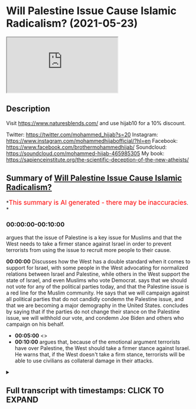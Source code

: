 # Will Palestine Issue Cause Islamic Radicalism? (2021-05-23)

<iframe loading='lazy' allow='autoplay' src='https://www.youtube.com/embed/_9tp4pNMcqk'></iframe>

## Description

Visit <https://www.naturesblends.com/> and use hijab10 for a 10% discount.

Twitter: <https://twitter.com/mohammed_hijab?s=20>
Instagram: <https://www.instagram.com/mohammedhijabofficial/?hl=en>
Facebook: <https://www.facebook.com/brothermohammedhijab/>
Soundcloud: <https://soundcloud.com/mohammed-hijab-465985305>
My book: <https://sapienceinstitute.org/the-scientific-deception-of-the-new-atheists/>

## Summary of [Will Palestine Issue Cause Islamic Radicalism?](https://www.youtube.com/watch?v=_9tp4pNMcqk)

*<span style="color:red; font-size:125%">This summary is AI generated - there may be inaccuracies</span>. *

### <a onclick="modifyYTiframeseektime('0')">00:00:00-00:10:00</a>

argues that the issue of Palestine is a key issue for Muslims and that the West needs to take a firmer stance against Israel in order to prevent terrorists from using the issue to recruit more people to their cause.

**<a onclick="modifyYTiframeseektime('0')">00:00:00</a>** Discusses how the West has a double standard when it comes to support for Israel, with some people in the West advocating for normalized relations between Israel and Palestine, while others in the West support the state of Israel, and even Muslims who vote Democrat. says that we should not vote for any of the political parties today, and that the Palestine issue is a red line for the Muslim community. He says that we will campaign against all political parties that do not candidly condemn the Palestine issue, and that we are becoming a major demography in the United States. concludes by saying that if the parties do not change their stance on the Palestine issue, we will withhold our vote, and condemn Joe Biden and others who campaign on his behalf.

* **<a onclick="modifyYTiframeseektime('300')">00:05:00</a>** <>
* **<a onclick="modifyYTiframeseektime('600')">00:10:00</a>** argues that, because of the emotional argument terrorists have over Palestine, the West should take a firmer stance against Israel. He warns that, if the West doesn't take a firm stance, terrorists will be able to use civilians as collateral damage in their attacks.

<details><summary><h2>Full transcript with timestamps: CLICK TO EXPAND</h2></summary>

<a onclick="modifyYTiframeseektime('0')">0:00:00</a> look guys i just to end this it's very  
<a onclick="modifyYTiframeseektime('1')">0:00:01</a> important as you saw there there's not  
<a onclick="modifyYTiframeseektime('3')">0:00:03</a> really  
<a onclick="modifyYTiframeseektime('3')">0:00:03</a> there's not really a case anyone can  
<a onclick="modifyYTiframeseektime('4')">0:00:04</a> make unless they want to talk about  
<a onclick="modifyYTiframeseektime('5')">0:00:05</a> archaeological  
<a onclick="modifyYTiframeseektime('7')">0:00:07</a> findings but the point of the matter is  
<a onclick="modifyYTiframeseektime('9')">0:00:09</a> this it is hypocrisy at the highest  
<a onclick="modifyYTiframeseektime('12')">0:00:12</a> level it is a double standard at the  
<a onclick="modifyYTiframeseektime('15')">0:00:15</a> highest level  
<a onclick="modifyYTiframeseektime('16')">0:00:16</a> when you have groups of people in the  
<a onclick="modifyYTiframeseektime('19')">0:00:19</a> west  
<a onclick="modifyYTiframeseektime('20')">0:00:20</a> new york conservatives alt-right  
<a onclick="modifyYTiframeseektime('21')">0:00:21</a> whatever you want to call them who  
<a onclick="modifyYTiframeseektime('23')">0:00:23</a> actually support  
<a onclick="modifyYTiframeseektime('24')">0:00:24</a> the state of israel and their call for  
<a onclick="modifyYTiframeseektime('26')">0:00:26</a> process of normalization  
<a onclick="modifyYTiframeseektime('28')">0:00:28</a> with israel you have even muslims voting  
<a onclick="modifyYTiframeseektime('30')">0:00:30</a> democrat because joe biden is apparently  
<a onclick="modifyYTiframeseektime('32')">0:00:32</a> better than  
<a onclick="modifyYTiframeseektime('33')">0:00:33</a> his alternative well actually he's not  
<a onclick="modifyYTiframeseektime('35')">0:00:35</a> in fact those muslims who voted for him  
<a onclick="modifyYTiframeseektime('37')">0:00:37</a> should be ashamed of themselves  
<a onclick="modifyYTiframeseektime('38')">0:00:38</a> knowing that he would be someone who  
<a onclick="modifyYTiframeseektime('40')">0:00:40</a> supports this course  
<a onclick="modifyYTiframeseektime('42')">0:00:42</a> i say very clearly that we should not  
<a onclick="modifyYTiframeseektime('44')">0:00:44</a> vote for  
<a onclick="modifyYTiframeseektime('45')">0:00:45</a> any of the political parties today labor  
<a onclick="modifyYTiframeseektime('48')">0:00:48</a> democrats the muslims should withhold  
<a onclick="modifyYTiframeseektime('50')">0:00:50</a> their vote  
<a onclick="modifyYTiframeseektime('51')">0:00:51</a> because you know why i'm not saying  
<a onclick="modifyYTiframeseektime('53')">0:00:53</a> because voting is cover or voting is  
<a onclick="modifyYTiframeseektime('55')">0:00:55</a>  __  or that  
<a onclick="modifyYTiframeseektime('56')">0:00:56</a> we don't believe in this but what we are  
<a onclick="modifyYTiframeseektime('57')">0:00:57</a> saying is this  
<a onclick="modifyYTiframeseektime('59')">0:00:59</a> if we the the labor party in this  
<a onclick="modifyYTiframeseektime('61')">0:01:01</a> country  
<a onclick="modifyYTiframeseektime('62')">0:01:02</a> knows that muslims will vote for them  
<a onclick="modifyYTiframeseektime('65')">0:01:05</a> they they  
<a onclick="modifyYTiframeseektime('66')">0:01:06</a> don't have to work for it they don't  
<a onclick="modifyYTiframeseektime('68')">0:01:08</a> even have to work for it  
<a onclick="modifyYTiframeseektime('69')">0:01:09</a> the democrats are pretty confident that  
<a onclick="modifyYTiframeseektime('71')">0:01:11</a> muslims are going to vote for it  
<a onclick="modifyYTiframeseektime('72')">0:01:12</a> they don't even have to work for it but  
<a onclick="modifyYTiframeseektime('74')">0:01:14</a> we see the fact  
<a onclick="modifyYTiframeseektime('75')">0:01:15</a> that the democrats the democrats joe  
<a onclick="modifyYTiframeseektime('78')">0:01:18</a> biden  
<a onclick="modifyYTiframeseektime('78')">0:01:18</a> is saying that had a state of israel not  
<a onclick="modifyYTiframeseektime('81')">0:01:21</a> been there we'd have to invent one  
<a onclick="modifyYTiframeseektime('84')">0:01:24</a> this was his name stammer yeah first  
<a onclick="modifyYTiframeseektime('87')">0:01:27</a> name  
<a onclick="modifyYTiframeseektime('87')">0:01:27</a> what's his first name  
<a onclick="modifyYTiframeseektime('90')">0:01:30</a> yeah yeah this this fool he actually is  
<a onclick="modifyYTiframeseektime('93')">0:01:33</a> a zionist by his own confession  
<a onclick="modifyYTiframeseektime('95')">0:01:35</a> and he actually canceled one of the  
<a onclick="modifyYTiframeseektime('97')">0:01:37</a> meetings he had with muslim organization  
<a onclick="modifyYTiframeseektime('99')">0:01:39</a> because they're pro-palestine this guy  
<a onclick="modifyYTiframeseektime('101')">0:01:41</a> is no different  
<a onclick="modifyYTiframeseektime('103')">0:01:43</a> from what you have in the conservative  
<a onclick="modifyYTiframeseektime('104')">0:01:44</a> party therefore i say this clearly today  
<a onclick="modifyYTiframeseektime('107')">0:01:47</a> in addition to the social media policies  
<a onclick="modifyYTiframeseektime('109')">0:01:49</a> that we have in our directives  
<a onclick="modifyYTiframeseektime('111')">0:01:51</a> we should condemn those  
<a onclick="modifyYTiframeseektime('115')">0:01:55</a> parties the labour party and the  
<a onclick="modifyYTiframeseektime('116')">0:01:56</a> democrat party and we should withhold  
<a onclick="modifyYTiframeseektime('118')">0:01:58</a> our vote  
<a onclick="modifyYTiframeseektime('119')">0:01:59</a> we should never give them our vote  
<a onclick="modifyYTiframeseektime('120')">0:02:00</a> because they are supporting this  
<a onclick="modifyYTiframeseektime('122')">0:02:02</a> the wrong side on this on the struggle  
<a onclick="modifyYTiframeseektime('125')">0:02:05</a> we can't be selfish enough  
<a onclick="modifyYTiframeseektime('126')">0:02:06</a> to care about welfare benefits or jsa or  
<a onclick="modifyYTiframeseektime('129')">0:02:09</a> whatever you guys  
<a onclick="modifyYTiframeseektime('130')">0:02:10</a> we or our communities like in this  
<a onclick="modifyYTiframeseektime('132')">0:02:12</a> country welfare state  
<a onclick="modifyYTiframeseektime('134')">0:02:14</a> at the expense of our brothers and  
<a onclick="modifyYTiframeseektime('135')">0:02:15</a> sisters in palestine being bombed  
<a onclick="modifyYTiframeseektime('137')">0:02:17</a> with the blessing of the likes of joe  
<a onclick="modifyYTiframeseektime('140')">0:02:20</a> biden  
<a onclick="modifyYTiframeseektime('141')">0:02:21</a> and stammer we cannot vote for these  
<a onclick="modifyYTiframeseektime('144')">0:02:24</a> parties  
<a onclick="modifyYTiframeseektime('144')">0:02:24</a> we cannot we must make make them work  
<a onclick="modifyYTiframeseektime('147')">0:02:27</a> for if they want us to have to be very  
<a onclick="modifyYTiframeseektime('148')">0:02:28</a> clear on this issue it's a red line for  
<a onclick="modifyYTiframeseektime('149')">0:02:29</a> the muslim community  
<a onclick="modifyYTiframeseektime('151')">0:02:31</a> the palestine issue is a red line for  
<a onclick="modifyYTiframeseektime('153')">0:02:33</a> the muslim community  
<a onclick="modifyYTiframeseektime('154')">0:02:34</a> and i say this once and i'll say again  
<a onclick="modifyYTiframeseektime('156')">0:02:36</a> we will campaign against all political  
<a onclick="modifyYTiframeseektime('159')">0:02:39</a> parties  
<a onclick="modifyYTiframeseektime('159')">0:02:39</a> which do not candidly condemn the  
<a onclick="modifyYTiframeseektime('162')">0:02:42</a> palestine issue  
<a onclick="modifyYTiframeseektime('163')">0:02:43</a> and we are becoming a major demography  
<a onclick="modifyYTiframeseektime('166')">0:02:46</a> here we'll find in the 2021 census  
<a onclick="modifyYTiframeseektime('169')">0:02:49</a> now we're approaching the 10 mark so you  
<a onclick="modifyYTiframeseektime('171')">0:02:51</a> you mess around with 10 percent of the  
<a onclick="modifyYTiframeseektime('173')">0:02:53</a> vote  
<a onclick="modifyYTiframeseektime('173')">0:02:53</a> that in the current state will make or  
<a onclick="modifyYTiframeseektime('176')">0:02:56</a> break an election and they know it  
<a onclick="modifyYTiframeseektime('177')">0:02:57</a> based on first-past-the-post system so  
<a onclick="modifyYTiframeseektime('180')">0:03:00</a> we are actually  
<a onclick="modifyYTiframeseektime('181')">0:03:01</a> an important player in the voting and  
<a onclick="modifyYTiframeseektime('183')">0:03:03</a> what we will say is we will withhold our  
<a onclick="modifyYTiframeseektime('185')">0:03:05</a> vote  
<a onclick="modifyYTiframeseektime('186')">0:03:06</a> we will withhold it if you as a  
<a onclick="modifyYTiframeseektime('189')">0:03:09</a> political leader  
<a onclick="modifyYTiframeseektime('191')">0:03:11</a> are treating the muslim community and  
<a onclick="modifyYTiframeseektime('192')">0:03:12</a> the palestinian community in the way  
<a onclick="modifyYTiframeseektime('194')">0:03:14</a> that you're doing  
<a onclick="modifyYTiframeseektime('195')">0:03:15</a> and we will withhold our vote and we  
<a onclick="modifyYTiframeseektime('196')">0:03:16</a> will condemn joe biden  
<a onclick="modifyYTiframeseektime('198')">0:03:18</a> and condemn all of those who campaign on  
<a onclick="modifyYTiframeseektime('200')">0:03:20</a> his behalf from the muslim community as  
<a onclick="modifyYTiframeseektime('201')">0:03:21</a> well  
<a onclick="modifyYTiframeseektime('202')">0:03:22</a> and they should they should look again  
<a onclick="modifyYTiframeseektime('204')">0:03:24</a> at their strategies in america  
<a onclick="modifyYTiframeseektime('206')">0:03:26</a> they die as there because it's a wrong  
<a onclick="modifyYTiframeseektime('207')">0:03:27</a> strategy this idea of muslim  
<a onclick="modifyYTiframeseektime('210')">0:03:30</a> you've completely  
<a onclick="modifyYTiframeseektime('227')">0:03:47</a> that's why abraham said we are  
<a onclick="modifyYTiframeseektime('228')">0:03:48</a> disassociated with you  
<a onclick="modifyYTiframeseektime('230')">0:03:50</a> it's in the quran chapter 60 verse 7.  
<a onclick="modifyYTiframeseektime('233')">0:03:53</a> and with what you believe in  
<a onclick="modifyYTiframeseektime('236')">0:03:56</a> become we disbelieve in you  
<a onclick="modifyYTiframeseektime('241')">0:04:01</a> and between us is just enmity and hate  
<a onclick="modifyYTiframeseektime('244')">0:04:04</a> we say this to the zionist state  
<a onclick="modifyYTiframeseektime('246')">0:04:06</a> there's nothing but enmity and hate  
<a onclick="modifyYTiframeseektime('248')">0:04:08</a> between us we hate you  
<a onclick="modifyYTiframeseektime('250')">0:04:10</a> and we love to hate you and in fact we  
<a onclick="modifyYTiframeseektime('254')">0:04:14</a> just like you know actually i'll say  
<a onclick="modifyYTiframeseektime('256')">0:04:16</a> something i read his book  
<a onclick="modifyYTiframeseektime('257')">0:04:17</a> begin mahayan begin wherever his name is  
<a onclick="modifyYTiframeseektime('261')">0:04:21</a> it's called the revolt and he says in  
<a onclick="modifyYTiframeseektime('262')">0:04:22</a> the beginning how much he hates the  
<a onclick="modifyYTiframeseektime('264')">0:04:24</a> palestinians and how hate is a good  
<a onclick="modifyYTiframeseektime('265')">0:04:25</a> thing  
<a onclick="modifyYTiframeseektime('266')">0:04:26</a> well you know what we hate you too and  
<a onclick="modifyYTiframeseektime('268')">0:04:28</a> it's a mutual hate there's reciprocity  
<a onclick="modifyYTiframeseektime('270')">0:04:30</a> we hate you too to the zionists that are  
<a onclick="modifyYTiframeseektime('273')">0:04:33</a> bombing the children  
<a onclick="modifyYTiframeseektime('274')">0:04:34</a> and killing them and making people  
<a onclick="modifyYTiframeseektime('276')">0:04:36</a> suffer and not even by the way they're  
<a onclick="modifyYTiframeseektime('277')">0:04:37</a> not even  
<a onclick="modifyYTiframeseektime('278')">0:04:38</a> offering compensation have you thought  
<a onclick="modifyYTiframeseektime('281')">0:04:41</a> about that if they think about that  
<a onclick="modifyYTiframeseektime('282')">0:04:42</a> they've killed so many people 266  
<a onclick="modifyYTiframeseektime('286')">0:04:46</a> of them 30 children 20 women  
<a onclick="modifyYTiframeseektime('289')">0:04:49</a> 75 women children and civilians you've  
<a onclick="modifyYTiframeseektime('293')">0:04:53</a> killed  
<a onclick="modifyYTiframeseektime('293')">0:04:53</a> hundreds of people and you don't even  
<a onclick="modifyYTiframeseektime('295')">0:04:55</a> want to compensate them  
<a onclick="modifyYTiframeseektime('299')">0:04:59</a> you've destroyed buildings and you don't  
<a onclick="modifyYTiframeseektime('301')">0:05:01</a> even want to rejuvenate them  
<a onclick="modifyYTiframeseektime('303')">0:05:03</a> you only rebuild their infrastructure  
<a onclick="modifyYTiframeseektime('305')">0:05:05</a> that shows that you are targeting them  
<a onclick="modifyYTiframeseektime('306')">0:05:06</a> all along  
<a onclick="modifyYTiframeseektime('308')">0:05:08</a> what do i do what what what do i assume  
<a onclick="modifyYTiframeseektime('311')">0:05:11</a> of a people  
<a onclick="modifyYTiframeseektime('312')">0:05:12</a> who know if you press a button 75  
<a onclick="modifyYTiframeseektime('315')">0:05:15</a> civilians will die including 30 children  
<a onclick="modifyYTiframeseektime('317')">0:05:17</a> would you press that button  
<a onclick="modifyYTiframeseektime('319')">0:05:19</a> if one lie think about that question for  
<a onclick="modifyYTiframeseektime('322')">0:05:22</a> a second  
<a onclick="modifyYTiframeseektime('323')">0:05:23</a> those israeli muslims criminals  
<a onclick="modifyYTiframeseektime('327')">0:05:27</a> armies when they were pressing the  
<a onclick="modifyYTiframeseektime('329')">0:05:29</a> button to detonate  
<a onclick="modifyYTiframeseektime('331')">0:05:31</a> and kill the children imagine knowing  
<a onclick="modifyYTiframeseektime('333')">0:05:33</a> that when i press this button  
<a onclick="modifyYTiframeseektime('335')">0:05:35</a> i have a 30 chance of killing a child  
<a onclick="modifyYTiframeseektime('339')">0:05:39</a> and they do it like and they do it  
<a onclick="modifyYTiframeseektime('341')">0:05:41</a> knowing that and in fact they've killed  
<a onclick="modifyYTiframeseektime('343')">0:05:43</a> 2 000 such  
<a onclick="modifyYTiframeseektime('344')">0:05:44</a> children in the last 10 years you know  
<a onclick="modifyYTiframeseektime('347')">0:05:47</a> you're going to kill children  
<a onclick="modifyYTiframeseektime('348')">0:05:48</a> it's not fighting that's not fighting  
<a onclick="modifyYTiframeseektime('351')">0:05:51</a> you're punishing  
<a onclick="modifyYTiframeseektime('352')">0:05:52</a> you're punishing a military militant  
<a onclick="modifyYTiframeseektime('354')">0:05:54</a> group  
<a onclick="modifyYTiframeseektime('355')">0:05:55</a> with killing children because you know  
<a onclick="modifyYTiframeseektime('358')">0:05:58</a> why and this  
<a onclick="modifyYTiframeseektime('359')">0:05:59</a> i don't care what anyone says they think  
<a onclick="modifyYTiframeseektime('361')">0:06:01</a> because these are palestinian children  
<a onclick="modifyYTiframeseektime('363')">0:06:03</a> they are as good as cockroaches they are  
<a onclick="modifyYTiframeseektime('365')">0:06:05</a> as good as animals  
<a onclick="modifyYTiframeseektime('366')">0:06:06</a> i will lie i don't even believe that  
<a onclick="modifyYTiframeseektime('368')">0:06:08</a> while i believe if they saw a dog being  
<a onclick="modifyYTiframeseektime('370')">0:06:10</a> killed they'd feel more sorry for that  
<a onclick="modifyYTiframeseektime('371')">0:06:11</a> dog than they  
<a onclick="modifyYTiframeseektime('372')">0:06:12</a> feel sorry for the children of palestine  
<a onclick="modifyYTiframeseektime('375')">0:06:15</a> if they saw a cat being killed  
<a onclick="modifyYTiframeseektime('377')">0:06:17</a> they would feel sorry for that cat being  
<a onclick="modifyYTiframeseektime('379')">0:06:19</a> killed no and they would not feel sorry  
<a onclick="modifyYTiframeseektime('381')">0:06:21</a> they'll feel happy and joy as they  
<a onclick="modifyYTiframeseektime('383')">0:06:23</a> parade and enjoy seeing the children and  
<a onclick="modifyYTiframeseektime('385')">0:06:25</a> we're not going to forget it just  
<a onclick="modifyYTiframeseektime('386')">0:06:26</a> because there's a seafire  
<a onclick="modifyYTiframeseektime('387')">0:06:27</a> what do you mean ceasefire you've killed  
<a onclick="modifyYTiframeseektime('389')">0:06:29</a> 266 people  
<a onclick="modifyYTiframeseektime('391')">0:06:31</a> we're going to continue shouting at the  
<a onclick="modifyYTiframeseektime('393')">0:06:33</a> top of our lungs  
<a onclick="modifyYTiframeseektime('394')">0:06:34</a> and we are going to continue putting  
<a onclick="modifyYTiframeseektime('396')">0:06:36</a> pressure on you we are a lot of people  
<a onclick="modifyYTiframeseektime('398')">0:06:38</a> here  
<a onclick="modifyYTiframeseektime('399')">0:06:39</a> with 50 million muslims in europe who do  
<a onclick="modifyYTiframeseektime('401')">0:06:41</a> you think you are  
<a onclick="modifyYTiframeseektime('402')">0:06:42</a> while who do you think you are don't  
<a onclick="modifyYTiframeseektime('405')">0:06:45</a> ever think that we're going to remain  
<a onclick="modifyYTiframeseektime('407')">0:06:47</a> quiet we're too big a number  
<a onclick="modifyYTiframeseektime('409')">0:06:49</a> pew says we're going to be one of every  
<a onclick="modifyYTiframeseektime('411')">0:06:51</a> three people in in 50 years  
<a onclick="modifyYTiframeseektime('413')">0:06:53</a> you're gonna you can't get rid of us  
<a onclick="modifyYTiframeseektime('415')">0:06:55</a> there's no genocide that can deal with  
<a onclick="modifyYTiframeseektime('417')">0:06:57</a> us  
<a onclick="modifyYTiframeseektime('418')">0:06:58</a> no nuclear weapon can get rid of us  
<a onclick="modifyYTiframeseektime('420')">0:07:00</a> we're in every city in the world  
<a onclick="modifyYTiframeseektime('425')">0:07:05</a> and not only are we in every city in the  
<a onclick="modifyYTiframeseektime('426')">0:07:06</a> world now in the age of  
<a onclick="modifyYTiframeseektime('428')">0:07:08</a> technology in the internet and social  
<a onclick="modifyYTiframeseektime('430')">0:07:10</a> media we are going to be influencing  
<a onclick="modifyYTiframeseektime('432')">0:07:12</a> every city in the world  
<a onclick="modifyYTiframeseektime('433')">0:07:13</a> and we are going to be dealing with the  
<a onclick="modifyYTiframeseektime('435')">0:07:15</a> oppression that you want to exact upon  
<a onclick="modifyYTiframeseektime('438')">0:07:18</a> us  
<a onclick="modifyYTiframeseektime('439')">0:07:19</a> because i tell you one thing one lie and  
<a onclick="modifyYTiframeseektime('442')">0:07:22</a> let everybody hear this  
<a onclick="modifyYTiframeseektime('445')">0:07:25</a> they tell us the muslim leaders  
<a onclick="modifyYTiframeseektime('448')">0:07:28</a> so-called muslim influentials  
<a onclick="modifyYTiframeseektime('449')">0:07:29</a> the scholars the clerics they say look  
<a onclick="modifyYTiframeseektime('452')">0:07:32</a> you need to find out why there's a  
<a onclick="modifyYTiframeseektime('454')">0:07:34</a> radicalization problem  
<a onclick="modifyYTiframeseektime('456')">0:07:36</a> why there are people blowing themselves  
<a onclick="modifyYTiframeseektime('458')">0:07:38</a> up why there are seven seven why there's  
<a onclick="modifyYTiframeseektime('459')">0:07:39</a> 9 11  
<a onclick="modifyYTiframeseektime('460')">0:07:40</a> why there is the manchester bombing why  
<a onclick="modifyYTiframeseektime('463')">0:07:43</a> why why  
<a onclick="modifyYTiframeseektime('465')">0:07:45</a> osama bin laden when he wrote his fatwa  
<a onclick="modifyYTiframeseektime('470')">0:07:50</a> and i thought the early 2000s the first  
<a onclick="modifyYTiframeseektime('473')">0:07:53</a> thing he used  
<a onclick="modifyYTiframeseektime('475')">0:07:55</a> as ammunition for his jewish prudential  
<a onclick="modifyYTiframeseektime('477')">0:07:57</a> position  
<a onclick="modifyYTiframeseektime('478')">0:07:58</a> was the israel-palestine conflict  
<a onclick="modifyYTiframeseektime('481')">0:08:01</a> the first thing he used he mentioned it  
<a onclick="modifyYTiframeseektime('484')">0:08:04</a> in two fat was he wrote  
<a onclick="modifyYTiframeseektime('486')">0:08:06</a> he used the israel-palestine conflict  
<a onclick="modifyYTiframeseektime('490')">0:08:10</a> and he said the fact that america is  
<a onclick="modifyYTiframeseektime('492')">0:08:12</a> supporting israel  
<a onclick="modifyYTiframeseektime('494')">0:08:14</a> means that they are complicit in their  
<a onclick="modifyYTiframeseektime('495')">0:08:15</a> crimes and they are killing our  
<a onclick="modifyYTiframeseektime('496')">0:08:16</a> civilians  
<a onclick="modifyYTiframeseektime('497')">0:08:17</a> and therefore we should go and kill  
<a onclick="modifyYTiframeseektime('498')">0:08:18</a> their civilians that's the argument  
<a onclick="modifyYTiframeseektime('501')">0:08:21</a> do you want to know what the al-qaeda  
<a onclick="modifyYTiframeseektime('503')">0:08:23</a> argument is it's that  
<a onclick="modifyYTiframeseektime('504')">0:08:24</a> that is the argument they're killing our  
<a onclick="modifyYTiframeseektime('506')">0:08:26</a> civilians therefore let's kill theirs  
<a onclick="modifyYTiframeseektime('509')">0:08:29</a> tell me the difference between that  
<a onclick="modifyYTiframeseektime('510')">0:08:30</a> argument and the lieutenant argument  
<a onclick="modifyYTiframeseektime('512')">0:08:32</a> tell me the material difference between  
<a onclick="modifyYTiframeseektime('515')">0:08:35</a> that argument and the isi the isis or  
<a onclick="modifyYTiframeseektime('517')">0:08:37</a> the israeli argument  
<a onclick="modifyYTiframeseektime('518')">0:08:38</a> is israel is saying they're throwing  
<a onclick="modifyYTiframeseektime('520')">0:08:40</a> rockets at us they're determining bombs  
<a onclick="modifyYTiframeseektime('522')">0:08:42</a> therefore we need to bomb their most  
<a onclick="modifyYTiframeseektime('524')">0:08:44</a> densely populated areas  
<a onclick="modifyYTiframeseektime('526')">0:08:46</a> we need to kill their civilians  
<a onclick="modifyYTiframeseektime('528')">0:08:48</a> collateral damage  
<a onclick="modifyYTiframeseektime('530')">0:08:50</a> that's what they're trying to do as well  
<a onclick="modifyYTiframeseektime('532')">0:08:52</a> so osama bin laden  
<a onclick="modifyYTiframeseektime('534')">0:08:54</a> uses ammunition and when you have weak  
<a onclick="modifyYTiframeseektime('536')">0:08:56</a> words  
<a onclick="modifyYTiframeseektime('537')">0:08:57</a> fumbling pathetic weak  
<a onclick="modifyYTiframeseektime('541')">0:09:01</a> words from world leaders  
<a onclick="modifyYTiframeseektime('545')">0:09:05</a> like joe biden saying that israel has  
<a onclick="modifyYTiframeseektime('548')">0:09:08</a> the right to defend itself  
<a onclick="modifyYTiframeseektime('550')">0:09:10</a> you are putting your own populations  
<a onclick="modifyYTiframeseektime('552')">0:09:12</a> that danger you foolish people by saying  
<a onclick="modifyYTiframeseektime('553')">0:09:13</a> that  
<a onclick="modifyYTiframeseektime('555')">0:09:15</a> some fool now some muslim hypozealous  
<a onclick="modifyYTiframeseektime('559')">0:09:19</a> fool will take your words  
<a onclick="modifyYTiframeseektime('563')">0:09:23</a> and then contra distinct it juxtapose it  
<a onclick="modifyYTiframeseektime('566')">0:09:26</a> contrast it change it analyze it in  
<a onclick="modifyYTiframeseektime('569')">0:09:29</a> in in cooperation with they will  
<a onclick="modifyYTiframeseektime('573')">0:09:33</a> compare it with the words of joe biden  
<a onclick="modifyYTiframeseektime('575')">0:09:35</a> and what that narrative does  
<a onclick="modifyYTiframeseektime('578')">0:09:38</a> that political narrative it gives  
<a onclick="modifyYTiframeseektime('580')">0:09:40</a> complete currency to the terroristic  
<a onclick="modifyYTiframeseektime('582')">0:09:42</a> position  
<a onclick="modifyYTiframeseektime('583')">0:09:43</a> the radical muslim position then don't  
<a onclick="modifyYTiframeseektime('586')">0:09:46</a> come to us and say why are you  
<a onclick="modifyYTiframeseektime('588')">0:09:48</a> not de-radicalizing these people we're  
<a onclick="modifyYTiframeseektime('590')">0:09:50</a> trying to de-radicalize them and tell  
<a onclick="modifyYTiframeseektime('591')">0:09:51</a> them  
<a onclick="modifyYTiframeseektime('592')">0:09:52</a> actually we don't believe in killing  
<a onclick="modifyYTiframeseektime('594')">0:09:54</a> women and children in any circumstance  
<a onclick="modifyYTiframeseektime('597')">0:09:57</a> because the prophet said this and the  
<a onclick="modifyYTiframeseektime('598')">0:09:58</a> prophet said that and the quran says  
<a onclick="modifyYTiframeseektime('600')">0:10:00</a> this and the quran says  
<a onclick="modifyYTiframeseektime('601')">0:10:01</a> but when emotions get into the to the  
<a onclick="modifyYTiframeseektime('604')">0:10:04</a> picture  
<a onclick="modifyYTiframeseektime('606')">0:10:06</a> our argument which is a rational and  
<a onclick="modifyYTiframeseektime('608')">0:10:08</a> textual  
<a onclick="modifyYTiframeseektime('609')">0:10:09</a> and jewish prudential argument will not  
<a onclick="modifyYTiframeseektime('611')">0:10:11</a> be as strong as the emotional argument  
<a onclick="modifyYTiframeseektime('614')">0:10:14</a> of the terrorists and you're making  
<a onclick="modifyYTiframeseektime('616')">0:10:16</a> their argument stronger by siding with  
<a onclick="modifyYTiframeseektime('618')">0:10:18</a> israel so don't be shocked  
<a onclick="modifyYTiframeseektime('621')">0:10:21</a> to find some dumb guy some  
<a onclick="modifyYTiframeseektime('624')">0:10:24</a> monstrous muslim but blows himself up in  
<a onclick="modifyYTiframeseektime('626')">0:10:26</a> the next couple weeks  
<a onclick="modifyYTiframeseektime('628')">0:10:28</a> don't don't i'm not going to be shocked  
<a onclick="modifyYTiframeseektime('631')">0:10:31</a> if i see that i'm gonna expect it i'm  
<a onclick="modifyYTiframeseektime('632')">0:10:32</a> not going on trains  
<a onclick="modifyYTiframeseektime('634')">0:10:34</a> you're putting your own populations in  
<a onclick="modifyYTiframeseektime('635')">0:10:35</a> danger you're putting us in danger  
<a onclick="modifyYTiframeseektime('637')">0:10:37</a> by not taking a firm stance because  
<a onclick="modifyYTiframeseektime('640')">0:10:40</a> they've said okay well we're gonna trade  
<a onclick="modifyYTiframeseektime('641')">0:10:41</a> on  
<a onclick="modifyYTiframeseektime('641')">0:10:41</a> on civilians we're gonna kill your  
<a onclick="modifyYTiframeseektime('642')">0:10:42</a> civilians as well it's an alliance they  
<a onclick="modifyYTiframeseektime('645')">0:10:45</a> say  
<a onclick="modifyYTiframeseektime('647')">0:10:47</a> the leaders of this country and the  
<a onclick="modifyYTiframeseektime('648')">0:10:48</a> leaders of the west have a duty to their  
<a onclick="modifyYTiframeseektime('650')">0:10:50</a> own populations  
<a onclick="modifyYTiframeseektime('653')">0:10:53</a> and to us to make their position clear  
<a onclick="modifyYTiframeseektime('657')">0:10:57</a> don't have double standards when it  
<a onclick="modifyYTiframeseektime('659')">0:10:59</a> comes to terrorism do not  
<a onclick="modifyYTiframeseektime('662')">0:11:02</a> because that will make the world a more  
<a onclick="modifyYTiframeseektime('664')">0:11:04</a> dangerous place  
<a onclick="modifyYTiframeseektime('665')">0:11:05</a> and we're looking for world peace we're  
<a onclick="modifyYTiframeseektime('668')">0:11:08</a> looking for a situation where we've got  
<a onclick="modifyYTiframeseektime('670')">0:11:10</a> nuclear weapons seven billion people we  
<a onclick="modifyYTiframeseektime('672')">0:11:12</a> can't handle this stuff anymore  
<a onclick="modifyYTiframeseektime('674')">0:11:14</a> so this is what i say so many things  
<a onclick="modifyYTiframeseektime('677')">0:11:17</a> okay and therefore i conclude  
<a onclick="modifyYTiframeseektime('683')">0:11:23</a> my voice  
<a onclick="modifyYTiframeseektime('688')">0:11:28</a> wow i've shot it too much today  
<a onclick="modifyYTiframeseektime('704')">0:11:44</a> yeah yeah  
<a onclick="modifyYTiframeseektime('716')">0:11:56</a> Music  
<a onclick="modifyYTiframeseektime('723')">0:12:03</a> Music  
</details>
